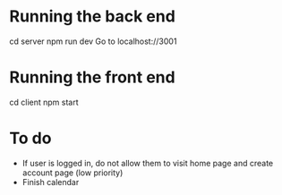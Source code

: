 # Running the back end

cd server
npm run dev
Go to localhost://3001

# Running the front end

cd client
npm start

# To do

- If user is logged in, do not allow them to visit home page and create account page (low priority)
- Finish calendar
